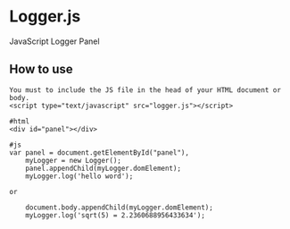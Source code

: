 Logger.js
=========

JavaScript Logger Panel

How to use
----------
  
    You must to include the JS file in the head of your HTML document or body.
    <script type="text/javascript" src="logger.js"></script>

    #html
    <div id="panel"></div>

    #js
    var panel = document.getElementById("panel"),
        myLogger = new Logger();
        panel.appendChild(myLogger.domElement);
        myLogger.log('hello word'); 

    or 
     
        document.body.appendChild(myLogger.domElement);
        myLogger.log('sqrt(5) = 2.2360688956433634');          